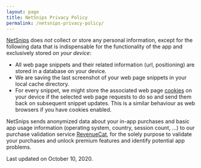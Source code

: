 ```yaml
---
layout: page
title: NetSnips Privacy Policy
permalink: /netsnips-privacy-policy/
---
```


[NetSnips](https://itunes.apple.com/us/app/netsnips/id507888242?mt=8) does *not* collect or store any personal information, except for the following data that is indispensable for the functionality of the app and exclusively stored *on your device*:

- All web page snippets and their related information (url, positioning) are stored in a database on your device.
- We are saving the last screenshot of your web page snippets in your local cache directory.
- For every snippet, we might store the associated web page [cookies](http://www.whatarecookies.com) on your device if the selected web page requests to do so and send them back on subsequent snippet updates. This is a similar behaviour as web browsers if you have cookies enabled.

NetSnips sends anonymized data about your in-app purchases and basic app usage information (operating system, country, session count, ...) to our purchase validation service [RevenueCat](https://www.revenuecat.com/privacy), for the solely purpose to validate your purchases and unlock premium features and identify potential app problems.

Last updated on October 10, 2020.
